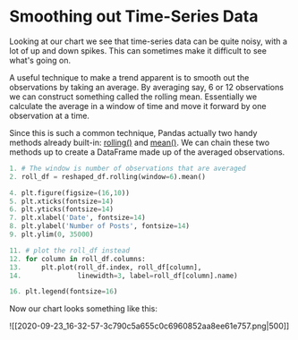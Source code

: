 # Smoothing out Time-Series Data

Looking at our chart we see that time-series data can be quite noisy, with a lot of up and down spikes. This can sometimes make it difficult to see what's going on.

A useful technique to make a trend apparent is to smooth out the observations by taking an average. By averaging say, 6 or 12 observations we can construct something called the rolling mean. Essentially we calculate the average in a window of time and move it forward by one observation at a time.

Since this is such a common technique, Pandas actually two handy methods already built-in: [rolling()](https://pandas.pydata.org/pandas-docs/stable/reference/api/pandas.DataFrame.rolling.html) and [mean()](https://pandas.pydata.org/pandas-docs/stable/reference/api/pandas.core.window.rolling.Rolling.mean.html). We can chain these two methods up to create a DataFrame made up of the averaged observations.

```python
1. # The window is number of observations that are averaged
2. roll_df = reshaped_df.rolling(window=6).mean()

4. plt.figure(figsize=(16,10))
5. plt.xticks(fontsize=14)
6. plt.yticks(fontsize=14)
7. plt.xlabel('Date', fontsize=14)
8. plt.ylabel('Number of Posts', fontsize=14)
9. plt.ylim(0, 35000)

11. # plot the roll_df instead
12. for column in roll_df.columns:
13.     plt.plot(roll_df.index, roll_df[column], 
14.              linewidth=3, label=roll_df[column].name)

16. plt.legend(fontsize=16)
```

Now our chart looks something like this:

![[2020-09-23_16-32-57-3c790c5a655c0c6960852aa8ee61e757.png|500]]